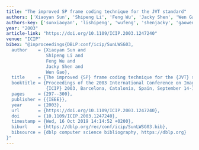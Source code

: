 ```yaml
---
title: "The improved SP frame coding technique for the JVT standard"
authors: ['Xiaoyan Sun', 'Shipeng Li', 'Feng Wu', 'Jacky Shen', 'Wen Gao 0001']
authors-key: ['sunxiaoyan', 'lishipeng', 'wufeng', 'shenjacky', 'gaowen']
year: "2003"
article-link: "https://doi.org/10.1109/ICIP.2003.1247240"
venue: "ICIP"
bibex: "@inproceedings{DBLP:conf/icip/SunLWSG03,
  author    = {Xiaoyan Sun and
               Shipeng Li and
               Feng Wu and
               Jacky Shen and
               Wen Gao},
  title     = {The improved {SP} frame coding technique for the {JVT} standard},
  booktitle = {Proceedings of the 2003 International Conference on Image Processing,
               {ICIP} 2003, Barcelona, Catalonia, Spain, September 14-18, 2003},
  pages     = {297--300},
  publisher = {{IEEE}},
  year      = {2003},
  url       = {https://doi.org/10.1109/ICIP.2003.1247240},
  doi       = {10.1109/ICIP.2003.1247240},
  timestamp = {Wed, 16 Oct 2019 14:14:52 +0200},
  biburl    = {https://dblp.org/rec/conf/icip/SunLWSG03.bib},
  bibsource = {dblp computer science bibliography, https://dblp.org}
}"
---
```

